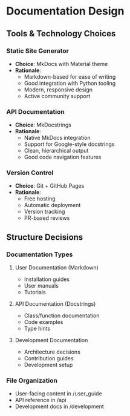 # Documentation Design

## Tools & Technology Choices

### Static Site Generator
- **Choice**: MkDocs with Material theme
- **Rationale**: 
  - Markdown-based for ease of writing
  - Good integration with Python tooling
  - Modern, responsive design
  - Active community support

### API Documentation
- **Choice**: MkDocstrings
- **Rationale**:
  - Native MkDocs integration
  - Support for Google-style docstrings
  - Clean, hierarchical output
  - Good code navigation features

### Version Control
- **Choice**: Git + GitHub Pages
- **Rationale**:
  - Free hosting
  - Automatic deployment
  - Version tracking
  - PR-based reviews

## Structure Decisions

### Documentation Types
1. User Documentation (Markdown)
   - Installation guides
   - User manuals
   - Tutorials

2. API Documentation (Docstrings)
   - Class/function documentation
   - Code examples
   - Type hints

3. Development Documentation
   - Architecture decisions
   - Contribution guides
   - Development setup

### File Organization
- User-facing content in /user_guide
- API reference in /api
- Development docs in /development